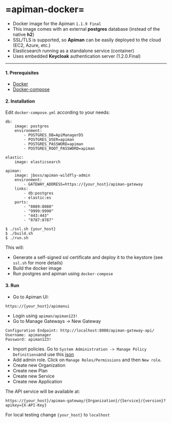=apiman-docker=
======
 - Docker image for the Apiman ``1.1.9 Final``
 - This image comes with an external **postgres** database (instead of the native **h2**)
 - SSL/TLS is supported, so **Apiman** can be easily deployed to the cloud (EC2, Azure, etc.)
 - Elasticsearch running as a standalone service (container)
 - Uses embedded **Keycloak** authentication server (1.2.0.Final)

----

#### 1. Prerequisites
 - [Docker](https://gist.github.com/maslick/69291bd5ed649892fe1b)
 - [Docker-compose](https://gist.github.com/maslick/5f77efa8ba0f8df98548)


#### 2. Installation
Edit ``docker-compose.yml`` according to your needs:
```
db:
    image: postgres
    environment:
        - POSTGRES_DB=ApiManagerDS
        - POSTGRES_USER=apiman
        - POSTGRES_PASSWORD=apiman
        - POSTGRES_ROOT_PASSWORD=apiman

elastic:
    image: elasticsearch

apiman:
    image: jboss/apiman-wildfly-admin
    environment:
        - GATEWAY_ADDRESS=https://{your_host}/apiman-gateway
    links:
        - db:postgres
        - elastic:es
    ports:
        - "8089:8080"
        - "9999:9990"
        - "443:443"
        - "8787:8787"
```


 ```
 $ ./ssl.sh {your_host}
 $ ./build.sh
 $ ./run.sh
 ```
 This will:
- Generate a self-signed ssl certificate and deploy it to the keystore (see ``ssl.sh`` for more details)
- Build the docker image
- Run postgres and apiman using ``docker-compose``
 
#### 3. Run
 - Go to Apiman UI:
```
https://{your_host}/apimanui
```
 - Login using ``apiman/apiman123!``
 - Go to Manage Gateways -> New Gateway
 
 ```
 Configuration Endpoint: http://localhost:8080/apiman-gateway-api/
 Username: apimanager
 Password: apiman123!
 ```
 - Import policies. Go to ``System Administration -> Manage Policy Definitions``and use this [json](https://raw.githubusercontent.com/apiman/apiman/master/distro/data/src/main/resources/data/all-policyDefs.json)
 - Add admin role. Click on ``Manage Roles/Permissions`` and then ``New role``.
 - Create new Organization
 - Create new Plan
 - Create new Service
 - Create new Application

The API service will be available at:
```
https://{your_host}/apiman-gateway/{Organization}/{Service}/{version}?apikey={X-API-Key}
```

For local testing change ``{your_host}`` to ``localhost``
